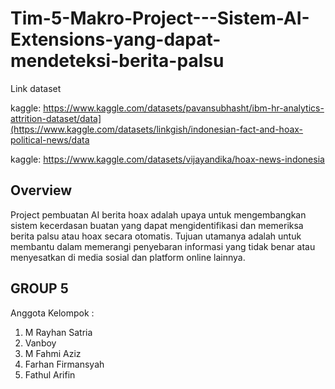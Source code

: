 # Tim-5-Makro-Project---Sistem-AI-Extensions-yang-dapat-mendeteksi-berita-palsu

Link dataset

kaggle: https://www.kaggle.com/datasets/pavansubhasht/ibm-hr-analytics-attrition-dataset/data](https://www.kaggle.com/datasets/linkgish/indonesian-fact-and-hoax-political-news/data

kaggle: https://www.kaggle.com/datasets/vijayandika/hoax-news-indonesia

## Overview
Project pembuatan AI berita hoax adalah upaya untuk mengembangkan sistem kecerdasan buatan yang dapat mengidentifikasi dan memeriksa berita palsu atau hoax secara otomatis. Tujuan utamanya adalah untuk membantu dalam memerangi penyebaran informasi yang tidak benar atau menyesatkan di media sosial dan platform online lainnya.


## GROUP 5
Anggota Kelompok : 
1. M Rayhan Satria
2. Vanboy
3. M Fahmi Aziz
4. Farhan Firmansyah
5. Fathul Arifin
